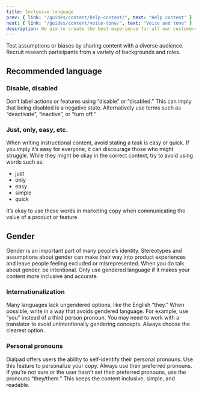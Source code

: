 ```yaml
---
title: Inclusive language
prev: { link: "/guides/content/help-content/", text: "Help content" }
next: { link: "/guides/content/voice-tone/", text: "Voice and tone" }
description: We aim to create the best experience for all our customers—and their customers. To do so, we need to be clear and concise in our language as well as welcomed and included.
---
```


Test assumptions or biases by sharing content with a diverse audience. Recruit research participants from a variety of backgrounds and roles.

## Recommended language

### Disable, disabled

Don’t label actions or features using “disable” or “disabled.” This can imply that being disabled is a negative state. Alternatively use terms such as “deactivate”, “inactive”, or “turn off.”

<dialtone-usage>
<template #do>

<img alt="Picture shows correct usage of Ai on badge" src="/assets/images/content/ai-on@2x.png" class="d-w100p" />

</template>
<template #dont>

<img alt="Picture shows incorrect usage of Ai disabled badge" src="/assets/images/content/ai-disabled@2x.png" class="d-w100p" />

</template>
</dialtone-usage>

### Just, only, easy, etc.

When writing instructional content, avoid stating a task is easy or quick. If you imply it’s easy for everyone, it can discourage those who might struggle. While they might be okay in the correct context, try to avoid using words such as:

* just
* only
* easy
* simple
* quick

It’s okay to use these words in marketing copy when communicating the value of a product or feature.

## Gender

Gender is an important part of many people’s identity. Stereotypes and assumptions about gender can make their way into product experiences and leave people feeling excluded or misrepresented. When you do talk about gender, be intentional. Only use gendered language if it makes your content more inclusive and accurate.

### Internationalization

Many languages lack ungendered options, like the English “they.” When possible, write in a way that avoids gendered language. For example, use “you” instead of a third person pronoun. You may need to work with a translator to avoid unintentionally gendering concepts. Always choose the clearest option.

### Personal pronouns

Dialpad offers users the ability to self-identify their personal pronouns. Use this feature to personalize your copy. Always use their preferred pronouns. If you’re not sure or the user hasn’t set their preferred pronouns, use the pronouns “they/them.” This keeps the content inclusive, simple, and readable.
